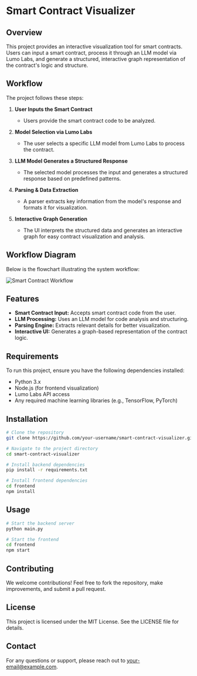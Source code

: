 # Smart Contract Visualizer

## Overview
This project provides an interactive visualization tool for smart contracts. Users can input a smart contract, process it through an LLM model via Lumo Labs, and generate a structured, interactive graph representation of the contract's logic and structure.

## Workflow
The project follows these steps:

1. **User Inputs the Smart Contract**  
   - Users provide the smart contract code to be analyzed.

2. **Model Selection via Lumo Labs**  
   - The user selects a specific LLM model from Lumo Labs to process the contract.

3. **LLM Model Generates a Structured Response**  
   - The selected model processes the input and generates a structured response based on predefined patterns.

4. **Parsing & Data Extraction**  
   - A parser extracts key information from the model's response and formats it for visualization.

5. **Interactive Graph Generation**  
   - The UI interprets the structured data and generates an interactive graph for easy contract visualization and analysis.

## Workflow Diagram
Below is the flowchart illustrating the system workflow:

![Smart Contract Workflow](./image.png)

## Features
- **Smart Contract Input:** Accepts smart contract code from the user.
- **LLM Processing:** Uses an LLM model for code analysis and structuring.
- **Parsing Engine:** Extracts relevant details for better visualization.
- **Interactive UI:** Generates a graph-based representation of the contract logic.

## Requirements
To run this project, ensure you have the following dependencies installed:

- Python 3.x
- Node.js (for frontend visualization)
- Lumo Labs API access
- Any required machine learning libraries (e.g., TensorFlow, PyTorch)

## Installation
```bash
# Clone the repository
git clone https://github.com/your-username/smart-contract-visualizer.git

# Navigate to the project directory
cd smart-contract-visualizer

# Install backend dependencies
pip install -r requirements.txt

# Install frontend dependencies
cd frontend
npm install
```

## Usage
```bash
# Start the backend server
python main.py

# Start the frontend
cd frontend
npm start
```

## Contributing
We welcome contributions! Feel free to fork the repository, make improvements, and submit a pull request.

## License
This project is licensed under the MIT License. See the LICENSE file for details.

## Contact
For any questions or support, please reach out to [your-email@example.com](mailto:your-email@example.com).

